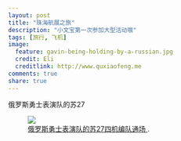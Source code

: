 ```yaml
---
layout: post
title: "珠海航展之旅"
description: "小文宝第一次参加大型活动哦"
tags: [旅行, 飞机]
image:
  feature: gavin-being-holding-by-a-russian.jpg
  credit: Eli
  creditlink: http://www.quxiaofeng.me
comments: true
share: true
---
```


俄罗斯勇士表演队的苏27

<figure>
  <a href="http://mil.news.sina.com.cn/nz/eyongshi/">
  <img src="{{ site.url }}/images/su-27-01.jpg">
  </a>
  <figcaption>
  <a href="http://mil.news.sina.com.cn/nz/eyongshi/" title="俄罗斯勇士队官方网">
  俄罗斯勇士表演队的苏27四机编队通场
  </a>.
  </figcaption>
</figure>
